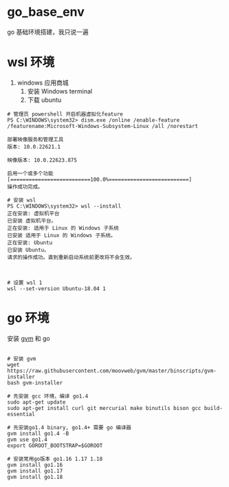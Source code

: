 # go_base_env
go 基础环境搭建，我只说一遍

# wsl 环境
1. windows 应用商城
   1. 安装 Windows terminal
   2. 下载 ubuntu


```
# 管理员 powershell 开启机器虚拟化feature
PS C:\WINDOWS\system32> dism.exe /online /enable-feature /featurename:Microsoft-Windows-Subsystem-Linux /all /norestart

部署映像服务和管理工具
版本: 10.0.22621.1

映像版本: 10.0.22623.875

启用一个或多个功能
[==========================100.0%==========================]
操作成功完成。

# 安装 wsl
PS C:\WINDOWS\system32> wsl --install
正在安装: 虚拟机平台
已安装 虚拟机平台。
正在安装: 适用于 Linux 的 Windows 子系统
已安装 适用于 Linux 的 Windows 子系统。
正在安装: Ubuntu
已安装 Ubuntu。
请求的操作成功。直到重新启动系统前更改将不会生效。



# 设置 wsl 1
wsl --set-version Ubuntu-18.04 1

```

# go 环境
安装 [gvm](https://github.com/moovweb/gvm) 和 go
```

# 安装 gvm
wget https://raw.githubusercontent.com/moovweb/gvm/master/binscripts/gvm-installer
bash gvm-installer

# 先安装 gcc 环境，编译 go1.4
sudo apt-get update
sudo apt-get install curl git mercurial make binutils bison gcc build-essential

# 先安装go1.4 binary, go1.4+ 需要 go 编译器
gvm install go1.4 -B
gvm use go1.4
export GOROOT_BOOTSTRAP=$GOROOT

# 安装常用go版本 go1.16 1.17 1.18
gvm install go1.16
gvm install go1.17
gvm install go1.18
```
